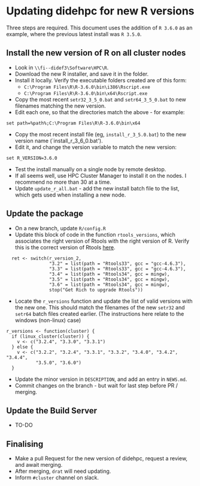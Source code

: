 # Updating didehpc for new R versions

Three steps are required. This document uses the addition of `R 3.6.0` as an example, where the previous latest
install was `R 3.5.0`.

## Install the new version of R on all cluster nodes

* Look in `\\fi--didef3\Software\HPC\R`.
* Download the new R installer, and save it in the folder.
* Install it locally. Verify the executable folders created are of this form:
  * `C:\Program Files\R\R-3.6.0\bin\i386\Rscript.exe`
  * `C:\Program Files\R\R-3.6.0\bin\x64\Rscript.exe`
* Copy the most recent `setr32_3_5_0.bat` and `setr64_3_5_0.bat` to new filenames matching the new version.
* Edit each one, so that the directories match the above - for example:
```
set path=%path%;C:\Program Files\R\R-3.6.0\bin\x64
```
* Copy the most recent install file (eg, `install_r_3_5.0.bat`) to the new version name (`install_r_3_6_0.bat').
* Edit it, and change the version variable to match the new version:
```
set R_VERSION=3.6.0
```
* Test the install manually on a single node by remote desktop.
* If all seems well, use HPC Cluster Manager to install it on the nodes. I recommend no more than 30 at a time.
* Update `update_r_all.bat` - add the new install batch file to the list, which gets used when installing a new node.

## Update the package

* On a new branch, update `R/config.R`
* Update this block of code in the function `rtools_versions`, which associates the right version of Rtools with the 
right version of R. Verify this is the correct version of Rtools [here](https://cran.r-project.org/bin/windows/Rtools/).
```
  ret <- switch(r_version_2,
                "3.2" = list(path = "Rtools33", gcc = "gcc-4.6.3"),
                "3.3" = list(path = "Rtools33", gcc = "gcc-4.6.3"),
                "3.4" = list(path = "Rtools34", gcc = mingw),
                "3.5" = list(path = "Rtools34", gcc = mingw),
                "3.6" = list(path = "Rtools34", gcc = mingw),
                stop("Get Rich to upgrade Rtools"))
```
* Locate the `r_versions` function and update the list of valid versions with the new one. This should match the 
filenames of the new `setr32` and `setr64` batch files created earlier. (The instructions here relate to the 
windows (non-linux) case)
```
r_versions <- function(cluster) {
  if (linux_cluster(cluster)) {
    v <- c("3.2.4", "3.3.0", "3.3.1")
  } else {
    v <- c("3.2.2", "3.2.4", "3.3.1", "3.3.2", "3.4.0", "3.4.2", "3.4.4",
           "3.5.0", "3.6.0")
  }
```
* Update the minor version in `DESCRIPTION`, and add an entry in `NEWS.md`.
* Commit changes on the branch - but wait for last step before PR / merging.

## Update the Build Server

* TO-DO

## Finalising

* Make a pull Request for the new version of didehpc, request a review, and await merging.
* After merging, `drat` will need updating. 
* Inform `#cluster` channel on slack.
